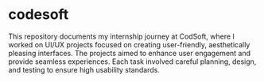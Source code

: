 # codesoft
This repository documents my internship journey at CodSoft, where I worked on UI/UX projects focused on creating user-friendly, aesthetically pleasing interfaces. The projects aimed to enhance user engagement and provide seamless experiences. Each task involved careful planning, design, and testing to ensure high usability standards.
